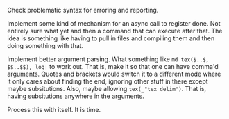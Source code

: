 
Check problematic syntax for erroring and reporting. 

Implement some kind of mechanism for an async call to register done. Not
entirely sure what yet and then a command that can execute after that. The
idea is something like having to pull in files and compiling them and then
doing something with that. 

Implement better argument parsing. What something like `md tex($..$, $$..$$),
log|` to work out. That is, make it so that one can have comma'd arguments.
Quotes and brackets would switch it to a different mode where it only cares
about finding the end, ignoring other stuff in there except maybe
subsitutions.  Also, maybe allowing `tex(_"tex delim")`. That is, having
subsitutions anywhere in the arguments. 

Process this with itself. It is time.

